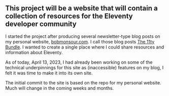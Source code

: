 ## This project will be a website that will contain a collection of resources for the Eleventy developer community

I started the project after producing several newsletter-type blog posts on my personal website, [bobmonsour.com](https://bobmonsour.com). I call those blog posts [The 11ty Bundle](https://www.bobmonsour.com/tags/11ty-bundle/). I wanted to create a single place where I could share resources and information about Eleventy.

As of today, April 13, 2023, I had already been working on some of the technical underpinnings for this site as (inaccessible) features on my blog, I felt it was time to make it into its own site.

The initial commit to the site is based on the repo for my personal website. Much will change in the coming weeks and months.
